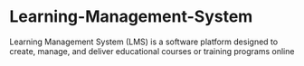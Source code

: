 # Learning-Management-System
Learning Management System (LMS) is a software platform designed to create, manage, and deliver educational courses or training programs online
